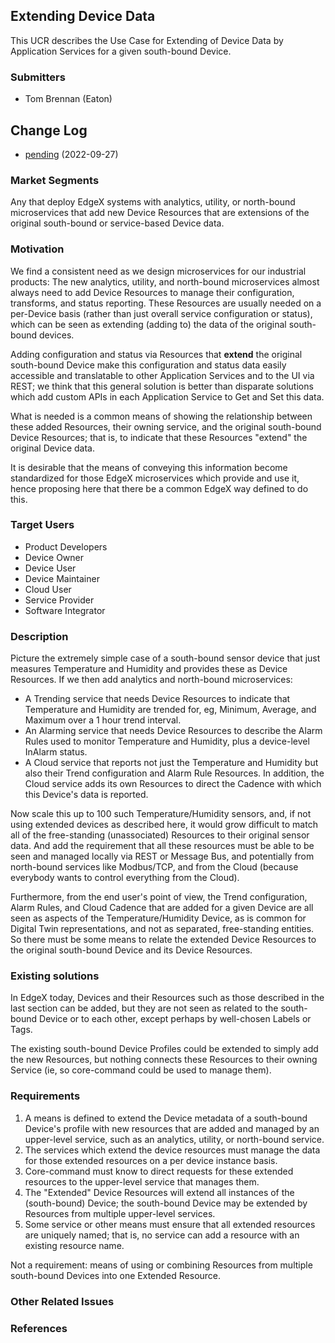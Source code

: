 ## Extending Device Data
This UCR describes the Use Case for Extending of Device Data by Application Services for a given south-bound Device.

### Submitters
- Tom Brennan (Eaton)

## Change Log
- [pending](https://github.com/edgexfoundry/edgex-docs/pull/845) (2022-09-27)


### Market Segments
Any that deploy EdgeX systems with analytics, utility, or north-bound microservices that add new Device Resources
that are extensions of the original south-bound or service-based Device data.

### Motivation
We find a consistent need as we design microservices for our industrial products:
The new analytics, utility, and north-bound microservices almost always need to add Device Resources to manage their configuration, transforms, and status reporting. These Resources are usually needed on a per-Device basis (rather than just overall service configuration or status), which can be seen as extending (adding to) the data of the original south-bound devices.

Adding configuration and status via Resources that **extend** the original south-bound Device
make this configuration and status data easily accessible and translatable to other Application Services and to the UI via REST;
we think that this general solution is better than disparate solutions which add custom APIs in each Application Service to Get and Set this data.

What is needed is a common means of showing the relationship between these added Resources, their owning service,
and the original south-bound Device Resources; that is, to indicate that these Resources "extend" the original Device data.

It is desirable that the means of conveying this information become standardized for those EdgeX microservices
which provide and use it, hence proposing here that there be a common EdgeX way defined to do this.

### Target Users
- Product Developers
- Device Owner
- Device User
- Device Maintainer
- Cloud User
- Service Provider
- Software Integrator

### Description
Picture the extremely simple case of a south-bound sensor device that just measures Temperature and Humidity and provides these as Device Resources. If we then add analytics and north-bound microservices:
- A Trending service that needs Device Resources to indicate that Temperature and Humidity are trended for, eg, Minimum, Average, and Maximum over a 1 hour trend interval.
- An Alarming service that needs Device Resources to describe the Alarm Rules used to monitor Temperature and Humidity, plus a device-level InAlarm status.
- A Cloud service that reports not just the Temperature and Humidity but also their Trend configuration and Alarm Rule Resources. In addition, the Cloud service adds its own Resources to direct the Cadence with which this Device's data is reported.

Now scale this up to 100 such Temperature/Humidity sensors, and, if not using extended devices as described here, 
it would grow difficult to match all of the free-standing (unassociated)
Resources to their original sensor data. And add the requirement that all these resources must be able to be seen 
and managed locally via REST or Message Bus, and potentially from north-bound services like Modbus/TCP, and from 
the Cloud (because everybody wants to control everything from the Cloud). 

Furthermore, from the end user's point of view, the Trend configuration, Alarm Rules, and Cloud Cadence that are added for a given Device are all seen as aspects of the Temperature/Humidity Device, as is common 
for Digital Twin representations, and not as separated, free-standing entities. 
So there must be some means to relate the extended Device Resources to the original south-bound Device and its
Device Resources.


### Existing solutions
In EdgeX today, Devices and their Resources such as those described in the last section can be added, but they are not
seen as related to the south-bound Device or to each other, except perhaps by well-chosen Labels or Tags.

The existing south-bound Device Profiles could be extended to simply add the new Resources, but nothing connects these
Resources to their owning Service (ie, so core-command could be used to manage them).


### Requirements
1. A means is defined to extend the Device metadata of a south-bound Device's profile with new resources that are 
added and managed by an upper-level service, such as an analytics, utility, or north-bound service.
2. The services which extend the device resources must manage the data for those extended resources on a per device instance basis.
3. Core-command must know to direct requests for these extended resources to the upper-level service that manages them.
4. The "Extended" Device Resources will extend all instances of the (south-bound) Device; 
the south-bound Device may be extended by Resources from multiple upper-level services.
5. Some service or other means must ensure that all extended resources are uniquely named; 
that is, no service can add a resource with an existing resource name.

Not a requirement: means of using or combining Resources from multiple south-bound Devices into one Extended Resource.

### Other Related Issues

### References



